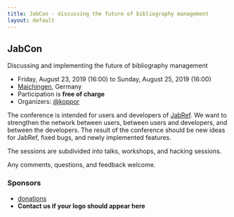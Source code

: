 ```yaml
---
title: JabCon - discussing the future of bibliography management
layout: default
---
```


## JabCon

Discussing and implementing the future of bibliography management

* Friday, August 23, 2019 (16:00) to Sunday, August 25, 2019 (16:00)
* [Maichingen](https://en.wikipedia.org/wiki/Maichingen), Germany
* Participation is **free of charge**
* Organizers: [@koppor]

The conference is intended for users and developers of [JabRef](https://www.jabref.org).
We want to strengthen the network between users, between users and developers, and between the developers.
The result of the conference should be new ideas for JabRef, fixed bugs, and newly implemented features.

The sessions are subdivided into talks, workshops, and hacking sessions.

Any comments, questions, and feedback welcome.

### Sponsors

* [donations](https://donations.jabref.org)
* **Contact us if your logo should appear here**

[@koppor]: https://github.com/koppor/
